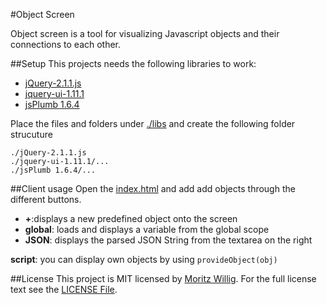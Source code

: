 #Object Screen

Object screen is a tool for visualizing Javascript objects and their connections to each other.

##Setup
This projects needs the following libraries to work:
* [jQuery-2.1.1.js](http://code.jquery.com/jquery-2.1.1.js)
* [jquery-ui-1.11.1](http://jqueryui.com/download/all/#1-11-1)
* [jsPlumb 1.6.4](https://github.com/sporritt/jsPlumb/tree/c998527d89b4b893f9662e859748382a7155819b)

Place the files and folders under [./libs](./libs) and create the following folder strucuture
```
./jQuery-2.1.1.js
./jquery-ui-1.11.1/...
./jsPlumb 1.6.4/...
```

##Client usage
Open the [index.html](index.html) and add add objects through the different buttons.
* **+**:displays a new predefined object onto the screen
* **global**: loads and displays a variable from the global scope
* **JSON**: displays the parsed JSON String from the textarea on the right

**script**: you can display own objects by using ```provideObject(obj)```

##License
This project is MIT licensed by [Moritz Willig](http://www.rise-of-light.de). For the full license text see the [LICENSE File](LICENSE).